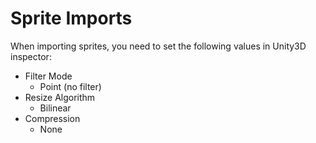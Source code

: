 # Sprite Imports

When importing sprites, you need to set the following values in Unity3D inspector:

- Filter Mode
  - Point (no filter)
- Resize Algorithm
  - Bilinear
- Compression
  - None
